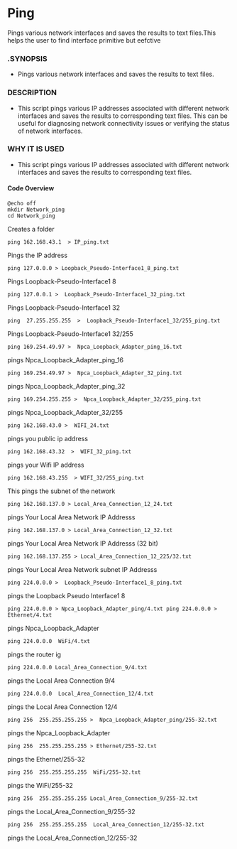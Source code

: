 # Ping

Pings various network interfaces and saves the results to text files.This helps the user to find interface primitive but eefctive 

### .SYNOPSIS

- Pings various network interfaces and saves the results to text files.

### DESCRIPTION

- This script pings various IP addresses associated with different network interfaces
and saves the results to corresponding text files. This can be useful for diagnosing network connectivity issues or verifying the status of network interfaces.

### WHY IT IS USED

- This script pings various IP addresses associated with different network interfaces
and saves the results to corresponding text files.

#### Code Overview

    @echo off
    mkdir Network_ping
    cd Network_ping

Creates a folder

    ping 162.168.43.1  > IP_ping.txt

Pings the IP address 

    ping 127.0.0.0 > Loopback_Pseudo-Interface1_8_ping.txt

Pings Loopback-Pseudo-Interface1 8

    ping 127.0.0.1 >  Loopback_Pseudo-Interface1_32_ping.txt

Pings Loopback-Pseudo-Interface1 32 

    ping  27.255.255.255  >  Loopback_Pseudo-Interface1_32/255_ping.txt

Pings Loopback-Pseudo-Interface1 32/255

    ping 169.254.49.97 >  Npca_Loopback_Adapter_ping_16.txt

pings Npca_Loopback_Adapter_ping_16

    ping 169.254.49.97 >  Npca_Loopback_Adapter_32_ping.txt

pings Npca_Loopback_Adapter_ping_32

    ping 169.254.255.255 >  Npca_Loopback_Adapter_32/255_ping.txt

pings Npca_Loopback_Adapter_32/255

    ping 162.168.43.0 >  WIFI_24.txt

pings you public ip address

    ping 162.168.43.32  >  WIFI_32_ping.txt

pings your Wifi IP address

    ping 162.168.43.255  > WIFI_32/255_ping.txt

This pings the subnet of the network

    ping 162.168.137.0 > Local_Area_Connection_12_24.txt

pings Your Local Area Network IP Addresss

    ping 162.168.137.0 > Local_Area_Connection_12_32.txt

pings Your Local Area Network IP Addresss (32 bit)

    ping 162.168.137.255 > Local_Area_Connection_12_225/32.txt

pings Your Local Area Network subnet IP Addresss

    ping 224.0.0.0 >  Loopback_Pseudo-Interface1_8_ping.txt

pings the Loopback Pseudo Interface1 8

    ping 224.0.0.0 > Npca_Loopback_Adapter_ping/4.txt ping 224.0.0.0 > Ethernet/4.txt

pings Npca_Loopback_Adapter

    ping 224.0.0.0  WiFi/4.txt

pings the router ig

    ping 224.0.0.0 Local_Area_Connection_9/4.txt

pings the Local Area Connection 9/4

    ping 224.0.0.0  Local_Area_Connection_12/4.txt

pings the Local Area Connection 12/4

    ping 256  255.255.255.255 >  Npca_Loopback_Adapter_ping/255-32.txt

pings the Npca_Loopback_Adapter

    ping 256  255.255.255.255 > Ethernet/255-32.txt

pings the Ethernet/255-32

    ping 256  255.255.255.255  WiFi/255-32.txt

pings the WiFi/255-32

    ping 256  255.255.255.255 Local_Area_Connection_9/255-32.txt

pings the Local_Area_Connection_9/255-32

    ping 256  255.255.255.255  Local_Area_Connection_12/255-32.txt

pings the Local_Area_Connection_12/255-32